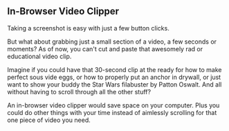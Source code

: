## In-Browser Video Clipper

Taking a screenshot is easy with just a few button clicks.

But what about grabbing just a small section of a video, a few seconds or moments? As of now, you can't cut and paste that awesomely rad or educational video clip. 

Imagine if you could have that 30-second clip at the ready for how to make perfect sous vide eggs, or how to properly put an anchor in drywall, or just want to show your buddy the Star Wars filabuster by Patton Oswalt. And all without having to scroll through all the other stuff?

An in-browser video clipper would save space on your computer. Plus you could do other things with your time instead of aimlessly scrolling for that one piece of video you need.
